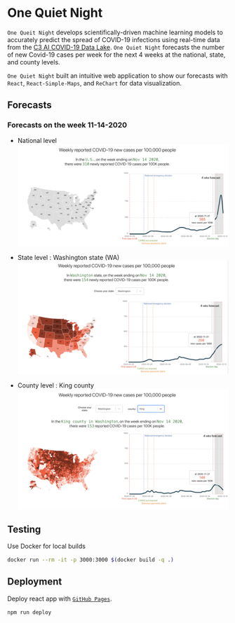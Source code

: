 # One Quiet Night
`One Queit Night` develops scientifically-driven machine learning models to accurately predict the spread of COVID-19 infections using real-time data from the [C3 AI COVID-19 Data Lake](https://c3.ai/customers/covid-19-data-lake/). `One Quiet Night` forecasts the number of new Covid-19 cases per week for the next 4 weeks at the national, state, and county levels.

`One Quiet Night` built an intuitive web application to show our forecasts with `React`, `React-Simple-Maps`, and `ReChart` for data visualization.


## Forecasts
### Forecasts on the week 11-14-2020
- National level
![forecasts national level](./src/Forecasts/11-14-2020-national.png)

- State level : Washington state (WA)
![forecasts state level](./src/Forecasts/11-14-2020-state.png)

- County level : King county
![forecasts county level](./src/Forecasts/11-14-2020-county.png)


## Testing

Use Docker for local builds
```sh
docker run --rm -it -p 3000:3000 $(docker build -q .)
```

## Deployment
Deploy react app with [`GitHub Pages`](https://create-react-app.dev/docs/deployment/#github-pages).
```sh
npm run deploy
```